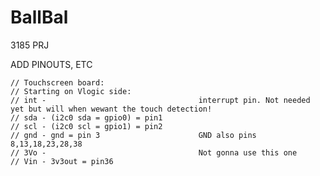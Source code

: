 # BallBal
3185 PRJ


ADD PINOUTS, ETC

    // Touchscreen board:
    // Starting on Vlogic side:
    // int -                                  interrupt pin. Not needed yet but will when wewant the touch detection!
    // sda - (i2c0 sda = gpio0) = pin1
    // scl - (i2c0 scl = gpio1) = pin2
    // gnd - gnd = pin 3                      GND also pins 8,13,18,23,28,38
    // 3Vo -                                  Not gonna use this one
    // Vin - 3v3out = pin36
